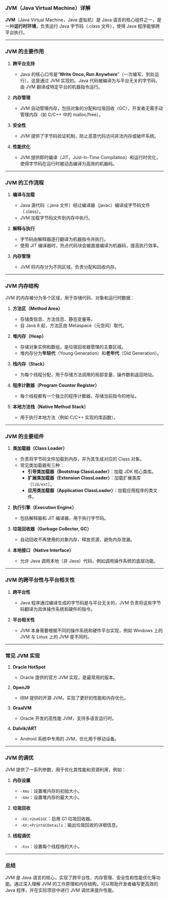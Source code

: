 ### JVM（Java Virtual Machine）详解

**JVM**（Java Virtual Machine，Java 虚拟机）是 Java 语言的核心组件之一，是一种**运行时环境**，负责运行 Java 字节码（.class 文件），使得 Java 程序能够跨平台执行。

---

### JVM 的主要作用

1. **跨平台支持**
    
    - Java 的核心口号是“**Write Once, Run Anywhere**”（一次编写，到处运行），这是通过 JVM 实现的。Java 代码被编译为与平台无关的字节码，由 JVM 翻译成特定平台的机器指令运行。
2. **内存管理**
    
    - JVM 自动管理内存，包括对象的分配和垃圾回收（GC），开发者无需手动管理内存（如 C/C++ 中的 malloc/free）。
3. **安全性**
    
    - JVM 提供了字节码验证机制，防止恶意代码访问非法内存或破坏系统。
4. **性能优化**
    
    - JVM 提供即时编译（JIT，Just-In-Time Compilation）和运行时优化，使得字节码在运行时被动态编译为高效的机器码。

---

### JVM 的工作流程

1. **编译与加载**
    
    - Java 源代码（.java 文件）经过编译器（javac）编译成字节码文件（.class）。
    - JVM 加载字节码文件到内存中执行。
2. **解释与执行**
    
    - 字节码由解释器逐行翻译为机器指令并执行。
    - 使用 JIT 编译器时，热点代码块会被直接编译为机器码，提高执行效率。
3. **内存管理**
    
    - JVM 将内存分为不同区域，负责分配和回收内存。

---

### JVM 内存结构

JVM 的内存被分为多个区域，用于存储代码、对象和运行时数据：

1. **方法区（Method Area）**
    
    - 存储类信息、方法信息、静态变量等。
    - 自 Java 8 起，方法区由 Metaspace（元空间）取代。
2. **堆内存（Heap）**
    
    - 存储对象实例和数组，是垃圾回收器管理的主要区域。
    - 堆内存分为**年轻代**（Young Generation）和**老年代**（Old Generation）。
3. **栈内存（Stack）**
    
    - 为每个线程分配，用于存储方法调用的局部变量、操作数和返回地址。
4. **程序计数器（Program Counter Register）**
    
    - 每个线程都有一个独立的程序计数器，存储当前指令的地址。
5. **本地方法栈（Native Method Stack）**
    
    - 用于执行本地方法（例如 C/C++ 实现的库函数）。

---

### JVM 的主要组件

1. **类加载器（Class Loader）**
    
    - 负责将字节码文件加载到内存，并为其生成对应的 Class 对象。
    - 常见类加载器有三种：
        - **引导类加载器（Bootstrap ClassLoader）**：加载 JDK 核心类库。
        - **扩展类加载器（Extension ClassLoader）**：加载扩展类库（`lib/ext`）。
        - **应用类加载器（Application ClassLoader）**：加载应用程序的类文件。
2. **执行引擎（Execution Engine）**
    
    - 包括解释器和 JIT 编译器，用于执行字节码。
3. **垃圾回收器（Garbage Collector, GC）**
    
    - 自动回收不再使用的对象内存，释放资源，避免内存泄漏。
4. **本地接口（Native Interface）**
    
    - 允许 Java 调用本地（非 Java）代码，例如调用操作系统的底层功能。

---

### JVM 的跨平台性与平台相关性

1. **跨平台性**
    
    - Java 程序通过编译生成的字节码是与平台无关的，JVM 负责将这些字节码翻译为具体操作系统和硬件的指令。
2. **平台相关性**
    
    - JVM 本身需要根据不同的操作系统和硬件平台实现，例如 Windows 上的 JVM 与 Linux 上的 JVM 是不同的。

---

### 常见 JVM 实现

1. **Oracle HotSpot**
    
    - Oracle 提供的官方 JVM 实现，是最常用的版本。
2. **OpenJ9**
    
    - IBM 提供的开源 JVM，实现了更好的性能和内存优化。
3. **GraalVM**
    
    - Oracle 开发的高性能 JVM，支持多语言运行时。
4. **Dalvik/ART**
    
    - Android 系统中专用的 JVM，优化用于移动设备。

---

### JVM 的调优

JVM 提供了一系列参数，用于优化其性能和资源利用，例如：

1. **内存设置**
    
    - `-Xms`：设置堆内存的初始大小。
    - `-Xmx`：设置堆内存的最大大小。
2. **垃圾回收**
    
    - `-XX:+UseG1GC`：启用 G1 垃圾回收器。
    - `-XX:+PrintGCDetails`：输出垃圾回收的详细信息。
3. **线程调优**
    
    - `-Xss`：设置每个线程栈的大小。

---

### 总结

JVM 是 Java 语言的核心，实现了跨平台性、内存管理、安全性和性能优化等功能。通过深入理解 JVM 的工作原理和内存结构，可以帮助开发者编写更高效的 Java 程序，并在实际项目中进行 JVM 调优来提升性能。